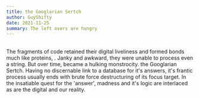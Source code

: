 ```yaml
---
title: the Googlarian Sertch
author: GuyShifty
date: 2021-11-25
summary: The left overs are hungry
---
```

\
    The fragments of code retained their digital liveliness 
and formed bonds much like proteins, .
Janky and awkward, they were unable to process  even a string.
But over time, became a hulking monstrocity.
the Googlarian Sertch. Having no discernable link to a database for it's answers, it's frantic process
usually ends with brute force destructuring of its focus target.
In the insatiable quest for the 'answer', madness and it's logic
are interlaced as are the digital and our reality.